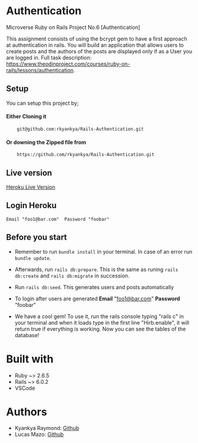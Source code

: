 # Authentication
Microverse Ruby on Rails Project No.6 [Authentication]

This assignment consists of using the bcrypt gem to have a first approach at authentication in rails. You will build an application that allows users to create posts and the authors of the posts are displayed only if as a User you are logged in.
Full task description: https://www.theodinproject.com/courses/ruby-on-rails/lessons/authentication.

## Setup
You can setup this project by;

#### Either Cloning it 
        git@github.com:rkyankya/Rails-Authentication.git
#### Or downing the Zipped file from 
        https://github.com/rkyankya/Rails-Authentication.git

## Live version
[Heroku Live Version]( https://microverse-auth.herokuapp.com/)

## Login Heroku
	Email "foo1@bar.com"  Password "foobar"

## Before you start

- Remember to run `bundle install` in your terminal. In case of an error run `bundle update`.  

- Afterwards, run `rails db:prepare`. This is the same as runing `rails db:create` and 
`rails db:migrate` in succession.

- Run `rails db:seed`. This generates users and posts automatically

- To login after users are generated **Email** "foo1@bar.com"  **Password** "foobar"
- We have a cool gem! To use it, run the rails console typing "rails c" in your terminal and when it loads type in the first line "Hirb.enable", it will return true if everything is working. Now you can see the tables of the database!

# Built with

- Ruby ~> 2.6.5
- Rails ~> 6.0.2
- VSCode

# Authors

- Kyankya Raymond: [Github](https://github.com/rkyankya)
- Lucas Mazo: [Github](https://github.com/lucasmazo32)
